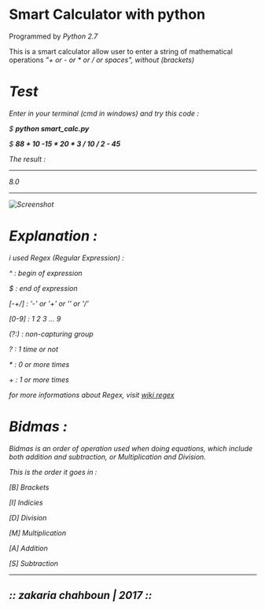# Smart Calculator with python

Programmed by <em>Python 2.7</em>


This is a smart calculator allow user to enter a string of mathematical operations <em>"+ or - or * or / or spaces"<em/>, without <em>(brackets)</em>

# Test
Enter in your terminal (cmd in windows) and try this code :


$ <b>python smart_calc.py</b>

$ <b>88 + 10 -15 * 20 * 3 / 10 / 2 - 45</b>


The result :

--------

8.0

--------

![Screenshot](https://github.com/zakaria-chahboun/smart_calculator/blob/master/screen_shot.PNG?raw=true)




# Explanation :

i used Regex <em>(Regular Expression)</em> :

^ : begin of expression

$ : end of expression

[-+*/] : '-' or '+' or '*' or '/'

[0-9] : 1 2 3 ... 9

(?:) : non-capturing group

? : 1 time or not

\* : 0 or more times

\+ : 1 or more times

<em> for more informations about Regex, visit </em> <a href='https://en.wikipedia.org/wiki/Regular_expression#Standards'>wiki regex</a>




# Bidmas :

Bidmas is an order of operation used when doing equations, which include both addition and subtraction, or Multiplication and Division.

This is the order it goes in :

[B] <em>Brackets</em>

[I] <em>Indicies</em>

[D] <em>Division</em>

[M] <em>Multiplication</em>

[A] <em>Addition</em>

[S] <em>Subtraction</em>



-----------------------------
:: zakaria chahboun | 2017 ::
-----------------------------
